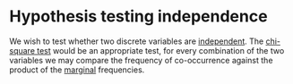 # Hypothesis testing independence

We wish to test whether two discrete variables are [independent](202210071208.md).
The [chi-square test](202210151517.md) would be an appropriate test, for every
combination of the two variables we may compare the frequency of co-occurrence
against the product of the [marginal](202210091450.md) frequencies.
